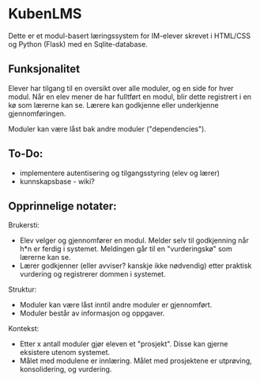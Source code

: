 # KubenLMS

Dette er et modul-basert læringssystem for IM-elever skrevet i HTML/CSS og Python (Flask) med en Sqlite-database. 

## Funksjonalitet

Elever har tilgang til en oversikt over alle moduler, og en side for hver modul. Når en elev mener de har fulltført en modul, blir dette registrert i en kø som lærerne kan se. Lærere kan godkjenne eller underkjenne gjennomføringen. 

Moduler kan være låst bak andre moduler ("dependencies"). 

## To-Do:
* implementere autentisering og tilgangsstyring (elev og lærer)
* kunnskapsbase - wiki?

## Opprinnelige notater:

Brukersti:
* Elev velger og gjennomfører en modul. Melder selv til godkjenning når h*n er ferdig i systemet. Meldingen går til en "vurderingskø" som lærerne kan se.
* Lærer godkjenner (eller avviser? kanskje ikke nødvendig) etter praktisk vurdering og registrerer dommen i systemet.

Struktur:
* Moduler kan være låst inntil andre moduler er gjennomført.
* Moduler består av informasjon og oppgaver.

Kontekst:
* Etter x antall moduler gjør eleven et "prosjekt". Disse kan gjerne eksistere utenom systemet. 
* Målet med modulene er innlæring. Målet med prosjektene er utprøving, konsolidering, og vurdering.
